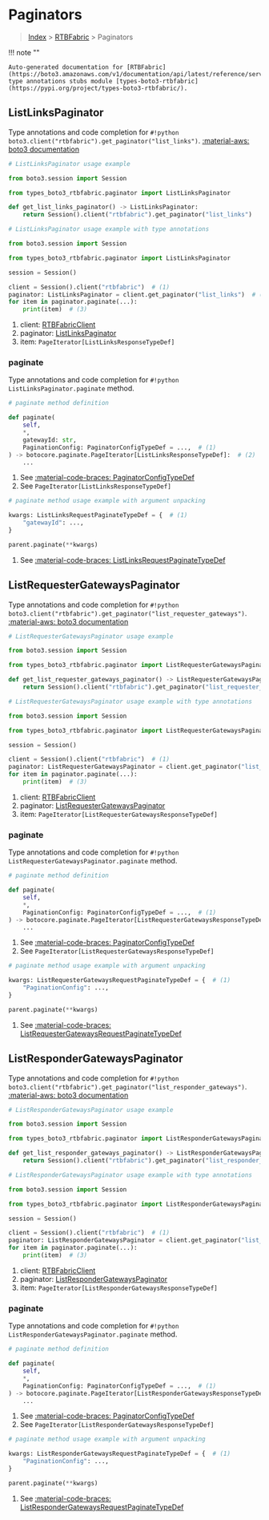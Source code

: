 # Paginators

> [Index](../README.md) > [RTBFabric](./README.md) > Paginators

!!! note ""

    Auto-generated documentation for [RTBFabric](https://boto3.amazonaws.com/v1/documentation/api/latest/reference/services/rtbfabric.html#rtbfabric)
    type annotations stubs module [types-boto3-rtbfabric](https://pypi.org/project/types-boto3-rtbfabric/).

## ListLinksPaginator

Type annotations and code completion for `#!python boto3.client("rtbfabric").get_paginator("list_links")`.
[:material-aws: boto3 documentation](https://boto3.amazonaws.com/v1/documentation/api/latest/reference/services/rtbfabric/paginator/ListLinks.html#RTBFabric.Paginator.ListLinks)

```python
# ListLinksPaginator usage example

from boto3.session import Session

from types_boto3_rtbfabric.paginator import ListLinksPaginator

def get_list_links_paginator() -> ListLinksPaginator:
    return Session().client("rtbfabric").get_paginator("list_links")
```

```python
# ListLinksPaginator usage example with type annotations

from boto3.session import Session

from types_boto3_rtbfabric.paginator import ListLinksPaginator

session = Session()

client = Session().client("rtbfabric")  # (1)
paginator: ListLinksPaginator = client.get_paginator("list_links")  # (2)
for item in paginator.paginate(...):
    print(item)  # (3)
```

1. client: [RTBFabricClient](./client.md)
2. paginator: [ListLinksPaginator](./paginators.md#listlinkspaginator)
3. item: `PageIterator[ListLinksResponseTypeDef]`


### paginate

Type annotations and code completion for `#!python ListLinksPaginator.paginate` method.

```python
# paginate method definition

def paginate(
    self,
    *,
    gatewayId: str,
    PaginationConfig: PaginatorConfigTypeDef = ...,  # (1)
) -> botocore.paginate.PageIterator[ListLinksResponseTypeDef]:  # (2)
    ...
```

1. See [:material-code-braces: PaginatorConfigTypeDef](./type_defs.md#paginatorconfigtypedef)
2. See `PageIterator[ListLinksResponseTypeDef]`


```python
# paginate method usage example with argument unpacking

kwargs: ListLinksRequestPaginateTypeDef = {  # (1)
    "gatewayId": ...,
}

parent.paginate(**kwargs)
```

1. See [:material-code-braces: ListLinksRequestPaginateTypeDef](./type_defs.md#listlinksrequestpaginatetypedef)
## ListRequesterGatewaysPaginator

Type annotations and code completion for `#!python boto3.client("rtbfabric").get_paginator("list_requester_gateways")`.
[:material-aws: boto3 documentation](https://boto3.amazonaws.com/v1/documentation/api/latest/reference/services/rtbfabric/paginator/ListRequesterGateways.html#RTBFabric.Paginator.ListRequesterGateways)

```python
# ListRequesterGatewaysPaginator usage example

from boto3.session import Session

from types_boto3_rtbfabric.paginator import ListRequesterGatewaysPaginator

def get_list_requester_gateways_paginator() -> ListRequesterGatewaysPaginator:
    return Session().client("rtbfabric").get_paginator("list_requester_gateways")
```

```python
# ListRequesterGatewaysPaginator usage example with type annotations

from boto3.session import Session

from types_boto3_rtbfabric.paginator import ListRequesterGatewaysPaginator

session = Session()

client = Session().client("rtbfabric")  # (1)
paginator: ListRequesterGatewaysPaginator = client.get_paginator("list_requester_gateways")  # (2)
for item in paginator.paginate(...):
    print(item)  # (3)
```

1. client: [RTBFabricClient](./client.md)
2. paginator: [ListRequesterGatewaysPaginator](./paginators.md#listrequestergatewayspaginator)
3. item: `PageIterator[ListRequesterGatewaysResponseTypeDef]`


### paginate

Type annotations and code completion for `#!python ListRequesterGatewaysPaginator.paginate` method.

```python
# paginate method definition

def paginate(
    self,
    *,
    PaginationConfig: PaginatorConfigTypeDef = ...,  # (1)
) -> botocore.paginate.PageIterator[ListRequesterGatewaysResponseTypeDef]:  # (2)
    ...
```

1. See [:material-code-braces: PaginatorConfigTypeDef](./type_defs.md#paginatorconfigtypedef)
2. See `PageIterator[ListRequesterGatewaysResponseTypeDef]`


```python
# paginate method usage example with argument unpacking

kwargs: ListRequesterGatewaysRequestPaginateTypeDef = {  # (1)
    "PaginationConfig": ...,
}

parent.paginate(**kwargs)
```

1. See [:material-code-braces: ListRequesterGatewaysRequestPaginateTypeDef](./type_defs.md#listrequestergatewaysrequestpaginatetypedef)
## ListResponderGatewaysPaginator

Type annotations and code completion for `#!python boto3.client("rtbfabric").get_paginator("list_responder_gateways")`.
[:material-aws: boto3 documentation](https://boto3.amazonaws.com/v1/documentation/api/latest/reference/services/rtbfabric/paginator/ListResponderGateways.html#RTBFabric.Paginator.ListResponderGateways)

```python
# ListResponderGatewaysPaginator usage example

from boto3.session import Session

from types_boto3_rtbfabric.paginator import ListResponderGatewaysPaginator

def get_list_responder_gateways_paginator() -> ListResponderGatewaysPaginator:
    return Session().client("rtbfabric").get_paginator("list_responder_gateways")
```

```python
# ListResponderGatewaysPaginator usage example with type annotations

from boto3.session import Session

from types_boto3_rtbfabric.paginator import ListResponderGatewaysPaginator

session = Session()

client = Session().client("rtbfabric")  # (1)
paginator: ListResponderGatewaysPaginator = client.get_paginator("list_responder_gateways")  # (2)
for item in paginator.paginate(...):
    print(item)  # (3)
```

1. client: [RTBFabricClient](./client.md)
2. paginator: [ListResponderGatewaysPaginator](./paginators.md#listrespondergatewayspaginator)
3. item: `PageIterator[ListResponderGatewaysResponseTypeDef]`


### paginate

Type annotations and code completion for `#!python ListResponderGatewaysPaginator.paginate` method.

```python
# paginate method definition

def paginate(
    self,
    *,
    PaginationConfig: PaginatorConfigTypeDef = ...,  # (1)
) -> botocore.paginate.PageIterator[ListResponderGatewaysResponseTypeDef]:  # (2)
    ...
```

1. See [:material-code-braces: PaginatorConfigTypeDef](./type_defs.md#paginatorconfigtypedef)
2. See `PageIterator[ListResponderGatewaysResponseTypeDef]`


```python
# paginate method usage example with argument unpacking

kwargs: ListResponderGatewaysRequestPaginateTypeDef = {  # (1)
    "PaginationConfig": ...,
}

parent.paginate(**kwargs)
```

1. See [:material-code-braces: ListResponderGatewaysRequestPaginateTypeDef](./type_defs.md#listrespondergatewaysrequestpaginatetypedef)
